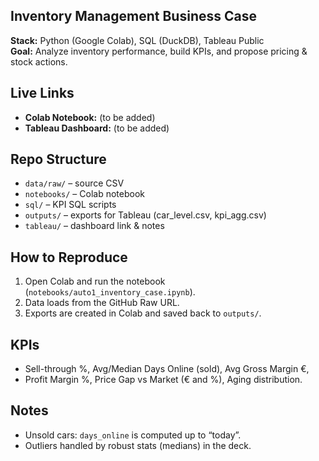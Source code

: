 ## Inventory Management Business Case

**Stack:** Python (Google Colab), SQL (DuckDB), Tableau Public  
**Goal:** Analyze inventory performance, build KPIs, and propose pricing & stock actions.

## Live Links
- **Colab Notebook:** (to be added)
- **Tableau Dashboard:** (to be added)

## Repo Structure
- `data/raw/` – source CSV  
- `notebooks/` – Colab notebook  
- `sql/` – KPI SQL scripts  
- `outputs/` – exports for Tableau (car_level.csv, kpi_agg.csv)  
- `tableau/` – dashboard link & notes

## How to Reproduce
1. Open Colab and run the notebook (`notebooks/auto1_inventory_case.ipynb`).
2. Data loads from the GitHub Raw URL.
3. Exports are created in Colab and saved back to `outputs/`.

## KPIs
- Sell-through %, Avg/Median Days Online (sold), Avg Gross Margin €,
- Profit Margin %, Price Gap vs Market (€ and %), Aging distribution.

## Notes
- Unsold cars: `days_online` is computed up to “today”.
- Outliers handled by robust stats (medians) in the deck.

